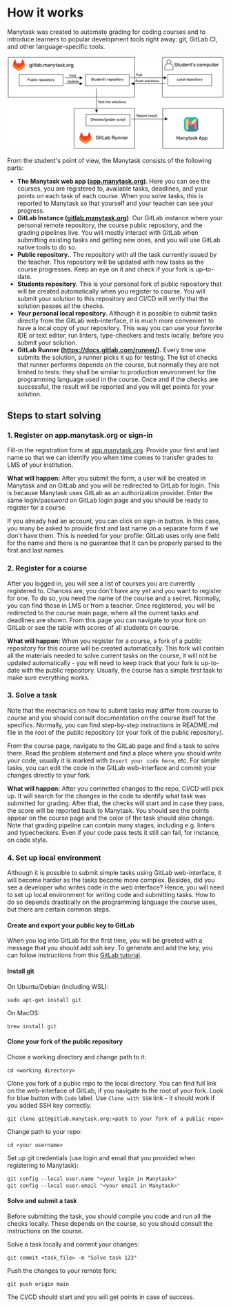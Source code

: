 # How it works

Manytask was created to automate grading for coding courses and to introduce learners to popular development tools right away: git, GitLab CI, and other language-specific tools.

![Manytask from students point of view](img/student_manytask_scheme.png)

From the student's point of view, the Manytask consists of the following parts:
- **The Manytask web app ([app.manytask.org](app.manytask.org))**. Here you can see the courses, you are registered to, available tasks, deadlines, and your points on each task of each course. When you solve tasks, this is reported to Manytask so that yourself and your teacher can see your progress.
- **GitLab Instance ([gitlab.manytask.org](gitlab.manytask.org))**. Our GitLab instance where your personal remote repository, the course public repository, and the grading pipelines live. You will mostly interact with GitLab when submitting existing tasks and getting new ones, and you will use GitLab native tools to do so.
- **Public repository.**. The repository with all the task currently issued by the teacher. This repository will be updated with new tasks as the course progresses. Keep an eye on it and check if your fork is up-to-date.
- **Students repository.** This is your personal fork of public repository that will be created automatically when you register to course. You will submit your solution to this repository and CI/CD will verify that the solution passes all the checks.
- **Your personal local repository.** Although it is possible to submit tasks directly from the GitLab web-interface, it is much more convenient to have a local copy of your repository. This way you can use your favorite IDE or text editor, run linters, type-checkers and tests locally, before you submit your solution.
- **GitLab Runner (https://docs.gitlab.com/runner/).** Every time one submits the solution, a runner picks it up for testing. The list of checks that runner performs depends on the course, but normally they are not limited to tests: they shall be similar to production environment for the programming language used in the course. Once and if the checks are successful, the result will be reported and you will get points for your solution.

## Steps to start solving

### 1. Register on app.manytask.org or sign-in

Fill-in the registration form at [app.manytask.org](app.manytask.org). Provide your first and last name so that we can identify you when time comes to transfer grades to LMS of your institution.

**What will happen:** After you submit the form, a user will be created in Manytask and on GitLab and you will be redirected to GitLab for login. This is because Manytask uses GitLab as an authorization provider. Enter the same login/password on GitLab login page and you should be ready to register for a course.

If you already had an account, you can click on sign-in button. In this case, you many be asked to provide first and last name on a separate form if we don't have them. This is needed for your profile: GitLab uses only one field for the name and there is no guarantee that it can be properly parsed to the first and last names.

### 2. Register for a course

After you logged in, you will see a list of courses you are currently registered to. Chances are, you don't have any yet and you want to register for one. To do so, you need the name of the course and a secret. Normally, you can find those in LMS or from a teacher. Once registered, you will be redirected to the course main page, where all the current tasks and deadlines are shown. From this page you can navigate to your fork on GitLab or see the table with scores of all students on course.

**What will happen:** When you register for a course, a fork of a public repository for this course will be created automatically. This fork will contain all the materials needed to solve current tasks on the course, it will not be updated automatically - you will need to keep track that your fork is up-to-date with the public repository. Usually, the course has a simple first task to make sure everything works.

### 3. Solve a task

Note that the mechanics on how to submit tasks may differ from course to course and you should consult documentation on the course itself fot the specifics. Normally, you can find step-by-step instructions in README.md file in the root of the public repository (or your fork of the public repository).

From the course page, navigate to the GitLab page and find a task to solve there. Read the problem statement and find a place where you should write your code, usually it is marked with ``Insert your code here``, etc. For simple tasks, you can edit the code in the GitLab web-interface and commit your changes directly to your fork.

**What will happen:** After you committed changes to the repo, CI/CD will pick up. It will search for the changes in the code to identify what task was submitted for grading. After that, the checks will start and in case they pass, the score will be reported back to Manytask. You should see the points appear on the course page and the color of the task should also change. Note that grading pipeline can contain many stages, including e.g. linters and typecheckers. Even if your code pass tests it still can fail, for instance, on code style.

### 4. Set up local environment

Although it is possible to submit simple tasks using GitLab web-interface, it will become harder as the tasks become more complex. Besides, did you see a developer who writes code in the web interface? Hence, you will need to set up local environment for writing code and submitting tasks. How to do so depends drastically on the programming language the course uses, but there are certain common steps.

#### Create and export your public key to GitLab

When you log into GitLab for the first time, you will be greeted with a message that you should add ssh key. To generate and add the key, you can follow instructions from this [GitLab tutorial](https://docs.gitlab.com/ce/user/ssh.html).

#### Install git

On Ubuntu/Debian (including WSL):
```
sudo apt-get install git
```
On MacOS:
```
brew install git
```

#### Clone your fork of the public repository

Chose a working directory and change path to it:
```
cd <working directory>
```

Clone you fork of a public repo to the local directory. You can find full link on the web-interface of GitLab, if you navigate to the root of your fork. Look for blue button with ``Code`` label. Use ``Clone with SSH`` link - it should work if you added SSH key correctly.
```
git clone git@gitlab.manytask.org:<path to your fork of a public repo>
```

Change path to your repo:
```
cd <your username>
```

Set up git credentials (use login and email that you provided when registering to Manytask):
```
git config --local user.name "<your login in Manytask>"
git config --local user.email "<your email in Manytask>"
```

#### Solve and submit a task

Before submitting the task, you should compile you code and run all the checks locally. These depends on the course, so you should consult the instructions on the course.

Solve a task locally and commit your changes:
```
git commit <task_file> -m "Solve task 123"
```
Push the changes to your remote fork:
```
git push origin main
```

The CI/CD should start and you will get points in case of success.